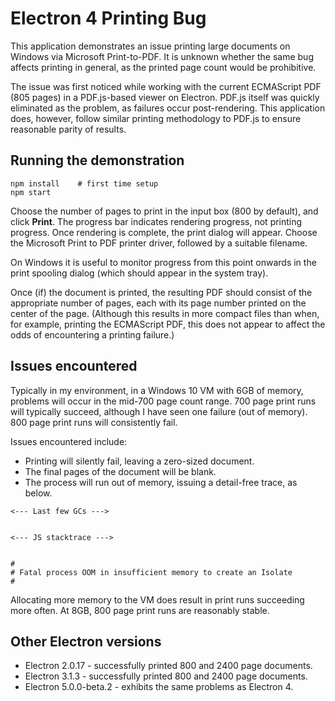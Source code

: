 # Electron 4 Printing Bug

This application demonstrates an issue printing large documents on Windows via Microsoft Print-to-PDF. It is unknown whether the same bug affects printing in general, as the printed page count would be prohibitive.

The issue was first noticed while working with the current ECMAScript PDF (805 pages) in a PDF.js-based viewer on Electron. PDF.js itself was quickly eliminated as the problem, as failures occur post-rendering. This application does, however, follow similar printing methodology to PDF.js to ensure reasonable parity of results.

## Running the demonstration

```
npm install    # first time setup
npm start
```

Choose the number of pages to print in the input box (800 by default), and click **Print**. The progress bar indicates rendering progress, not printing progress. Once rendering is complete, the print dialog will appear. Choose the Microsoft Print to PDF printer driver, followed by a suitable filename.

On Windows it is useful to monitor progress from this point onwards in the print spooling dialog (which should appear in the system tray).

Once (if) the document is printed, the resulting PDF should consist of the appropriate number of pages, each with its page number printed on the center of the page. (Although this results in more compact files than when, for example, printing the ECMAScript PDF, this does not appear to affect the odds of encountering a printing failure.)

## Issues encountered

Typically in my environment, in a Windows 10 VM with 6GB of memory, problems will occur in the mid-700 page count range. 700 page print runs will typically succeed, although I have seen one failure (out of memory). 800 page print runs will consistently fail.

Issues encountered include:

* Printing will silently fail, leaving a zero-sized document.
* The final pages of the document will be blank.
* The process will run out of memory, issuing a detail-free trace, as below.

```
<--- Last few GCs --->


<--- JS stacktrace --->


#
# Fatal process OOM in insufficient memory to create an Isolate
#
```

Allocating more memory to the VM does result in print runs succeeding more often. At 8GB, 800 page print runs are reasonably stable.

## Other Electron versions

* Electron 2.0.17 - successfully printed 800 and 2400 page documents.
* Electron 3.1.3 - successfully printed 800 and 2400 page documents.
* Electron 5.0.0-beta.2 - exhibits the same problems as Electron 4.